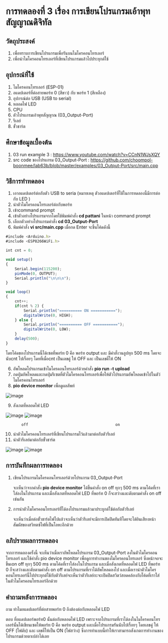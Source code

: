 # การทดลองที่ 3 เรื่อง การเขียนโปรแกรมเอ้าพุทสัญญาณดิจิทัล

## วัตถุประสงค์
1. เพื่อทราบการเขียนโปรแกรมเพื่อรันบนไมโครคอนโทรเลอร์
2. เพื่อนำไมโครคอนโทรเลอร์ที่เขียนโปรแกรมแล้วไปประยุกต์ใช้

## อุปกรณ์ที่ใช้
1. ไมโครคอนโทรเลอร์ (ESP-01)
2. อแดปเตอร์ที่ต่อสายพอร์ท 0 (สีขาว) กับ พอร์ท 1 (สีเหลือง)
3. อุปกรณ์ต่อ USB (USB to serial)
4. หลอดไฟ LED
5. CPU
6. ตัวโปรแกรมเอ้าพุทสัญญาณ (03_Output-Port)
7. รีเลย์
8. ขั้วชาร์ต

## ศึกษาข้อมูลเบื้องต้น
1. 03 run example 3 : https://www.youtube.com/watch?v=CCnN1WJsXQY
2. src code ของโปรแกรม 03_Output-Port : https://github.com/choompol-boonmee/lab63b/blob/master/examples/03_Output-Port/src/main.cpp

## วิธีการทำทดลอง
1. เอาอแดปเตอร์ต่อกับตัว USB to seria (หมายเหตุ ตัวอแดปเตอร์ที่ใช้ในการทดลองนี้มีการต่อกับ LED )
2. นำตัวไมโครคอนโทรเลอร์ต่อกับพอร์ท 
3. เข้าcommand prompt
4. เข้าตัวอย่างโปรแกรมจากโดยใช้พิมพ์คำสั่ง **cd pattani** ในหน้า command prompt
5. เลือกตัวอย่างโปรแกรมคำสั่ง **cd 03_Output-Port** 
6. พิมพ์คำสั่ง **vi src/main.cpp** เมื่อกด Enter จะขึ้นโค้ดดังนี้
```javascript
#include <Arduino.h>
#include <ESP8266WiFi.h>

int cnt = 0;

void setup()
{
	Serial.begin(115200);
	pinMode(0, OUTPUT);
	Serial.println("\n\n\n");
}

void loop()
{
	cnt++;
	if(cnt % 2) {
		Serial.println("========== ON ===========");
		digitalWrite(0, HIGH);
	} else {
		Serial.println("========== OFF ===========");
		digitalWrite(0, LOW);
	}
	delay(500);
}
```        
โดยโค้ดของโปรแกรมนี้ได้เซตที่พอร์ท 0 คือ พอร์ท output และ มีคำสั่งวนลูปทุก 500 ms  โดยจะนับcnt ไปเรื่อยๆ โดยที่เมื่อcnt เป็นเลขคู่ ให้ OFF และ เป็นเลขคี่ให้ ON
      
6. อัพโหลดโปรแกรมเข้าไมโครคอนโทรเลอร์ด้วยคำสั่ง **pio run -t upload** 
7. กดปุ่มอัพโหลดและกดปุ่มรีเซตที่ตัวไมโครคอนโทรเลอร์เพื่อให้ตัวโปรแกรมอัพโหลดเข้าไปในตัว่ไมโครคอนโทรเลอร์
8. **pio device monitor** เพื่อดูผลลัพท์









![image](https://user-images.githubusercontent.com/80879772/111914840-4f071300-8aa6-11eb-9d5b-8e20b52936ef.png)

9. สังเกตที่หลอดไฟ LED










![image](https://user-images.githubusercontent.com/80879772/111914895-7f4eb180-8aa6-11eb-9819-1f6e211e950a.png)   ![image](https://user-images.githubusercontent.com/80879772/111914938-a9a06f00-8aa6-11eb-9e0c-ba3749274b68.png)
	
           off 								         on
10. นำตัวไมโครคอนโทรเลอร์ที่เขียนโปรแกรมไว้แล้วมาต่อกับตัวรีเลย์
11. นำตัวรีเลย์มาต่อกับขั้วชาร์ต 








![image](https://user-images.githubusercontent.com/80879772/111915849-d22a6800-8aaa-11eb-9206-7f200b7b2eea.png) ![image](https://user-images.githubusercontent.com/80879772/111915865-dc4c6680-8aaa-11eb-8ff4-62b45dbbad9d.png)




## การบันทึกผลการทดลอง
1. เขียนโปรแกรมไมโครคอนโทรเลอร์ด้วยโปรแกรม 03_Output-Port
	
	จะเห็นว่าจากคำสั่ง **pio device monitor** ได้ขึ้นคำสั่ง on off ทุกๆ 500 ms ตามโค้ดที่เราใส่ลงในโปรแกรม และเมื่อสังเกตที่หลอดไฟ LED ที่พอร์ท 0 ก็จะสว่างและดับตามคำสั่ง on off เช่นกัน
2. การนำตัวไมโครคอนโทรเลอร์ที่่ได้ลงโปรแกรมแล้วมาประยุุกต์ใช้ต่อกับตัวรีเลย์
	
	จะเห็นว่าเมื่อต่อขั้วชาร์ตไฟไปแล้วจะเห็นว่าตัวรีเลย์จะมีการเปิดปิดทันทีโดยจะได้ยินเสียงหน้าสัมผัสของสวิทตซ์ไฟที่เป็นโลหะอีกด้วย
## อภิปรายผลการทดลอง
จากการทดลองครั้งนี้ จะเห็นว่าเมื่อเราอัพโหลดโปรแกรม 03_Output-Port ลงในตัวไมโครคอนโทรเลอร์ และใช้คำสั่ง pio device monitor เพื่อดูการทำงานของไมโครคอนโทรเลอร์ ซึ่งหน้าจอจะขึ้นเon off ทุกๆ 500 ms ตามโค้ดที่เราใส่ลงในโปรแกรม และเมื่อสังเกตที่หลอดไฟ LED ที่พอร์ท 0 ก็จะสว่างและดับตามคำสั่ง on off  ตามโปรแกรมที่เราได้อัพโหลดลงไป และเมื่อเรานำตัวไมโครคอนโทรเลอร์นี้ไปประยุกต์ใช้กับตัวรีเลย์จะเห็นว่าตัวรีเลย์กะจะเปิดปิดสวิตว์สอดคล้องกับโค้ดที่เราใส่ในตัวไมโครคอนโทรเลอร์อีกด้วย

## คำถามหลังการทดลอง
ถาม ทำไมอแดปเตอร์ที่ต่อสายพอร์ท 0 ถึงต้องต่อกับหลอดไฟ LED 

ตอบ ที่อแดปเตอร์พอร์ท0 นั้นต่อกับหลอดไฟ LED เพราะจากโปรแกรมที่เราได้ลงในไมโครคอนโทรเลอร์นั้นได้เขียนเซตให้พอร์ท 0 คือ พอร์ท output  และเมื่อโปรแกรมรันนับไปเรื่อยๆ โดยเลขคู่ ให้ OFF (ไฟดับ) และ เลขคี่ให้เป็น ON (ไฟสว่าง) ซึ่งการทำแบบนี้ทำให้เราสามารถสังเกตการทำงานของโปรแกรมด้วยตาเปล่าได้เลย
